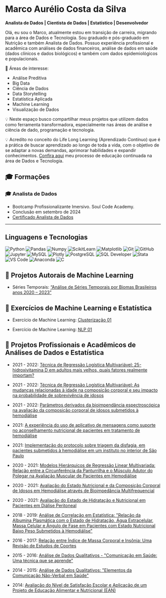 # Marco Aurélio Costa da Silva  

**Analista de Dados | Cientista de Dados | Estatístico | Desenvolvedor**

Olá, eu sou o Marco, atualmente estou em transição de carreira, migrando para a área de Dados e Tecnologia. Sou graduado e pós-graduado em Nutrição e também Analista de Dados. Possuo experiência profissional e acadêmica com análises de dados financeiros, análise de dados em saúde (dados clínicos e dados biológicos) e também com dados epidemiológicos e populacionais. 

🎯 Áreas de interesse:
- Análise Preditiva
- Big Data
- Ciência de Dados
- Data Storytelling
- Estatística Aplicada
- Machine Learning
- Visualização de Dados 

💡 Neste espaço busco compartilhar meus projetos que utilizem dados como ferramenta transformadora, especialmente nas áreas de análise e ciência de dado, programação e tecnologia.

💡 Acredito no conceito do Life Long Learning (Aprendizado Contínuo) que é a prática de buscar aprendizado ao longo de toda a vida, com o objetivo de se adaptar a novas demandas, aprimorar habilidades e expandir conhecimentos. [Confira aqui](https://github.com/MarcoCostaDaSilva/ContinuingEducation) meu processo de educação continuada na área de Dados e Tecnologia.

## 🎓 **Formações**

### **🎓 Analista de Dados**
- Bootcamp Profissionalizante Imersivo. Soul Code Academy.
- Conclusão em setembro de 2024
- [Certificado Analista de Dados](https://drive.google.com/file/d/1qiBh9MeLUL50uszrL_XHy1lZvB0Wm9I4/view) 

---
## Linguagens e Tecnologias

<p align="left">
    <img src="https://img.shields.io/badge/Python-3776AB?style=for-the-badge&logo=python&logoColor=white" alt="Python">
    <img src="https://img.shields.io/badge/Pandas-150458?style=for-the-badge&logo=pandas&logoColor=white" alt="Pandas">
    <img src="https://img.shields.io/badge/Numpy-013243?style=for-the-badge&logo=numpy&logoColor=white" alt="Numpy">
    <img src="https://img.shields.io/badge/ScikitLearn-F7931E?style=for-the-badge&logo=scikit-learn&logoColor=white" alt="ScikitLearn">
    <img src="https://img.shields.io/badge/Matplotlib-11557C?style=for-the-badge&logo=matplotlib&logoColor=white" alt="Matplotlib">
    <img src="https://img.shields.io/badge/Git-F05032?style=for-the-badge&logo=git&logoColor=white" alt="Git">
    <img src="https://img.shields.io/badge/GitHub-181717?style=for-the-badge&logo=github&logoColor=white" alt="GitHub">
    <img src="https://img.shields.io/badge/Jupyter-F37626?style=for-the-badge&logo=jupyter&logoColor=white" alt="Jupyter">
    <img src="https://img.shields.io/badge/MySQL-4479A1?style=for-the-badge&logo=mysql&logoColor=white" alt="MySQL">
    <img src="https://img.shields.io/badge/Plotly-3F4F75?style=for-the-badge&logo=plotly&logoColor=white" alt="Plotly">
    <img src="https://img.shields.io/badge/PostgreSQL-336791?style=for-the-badge&logo=postgresql&logoColor=white" alt="PostgreSQL">
    <img src="https://img.shields.io/badge/SQL%20Developer-044F88?style=for-the-badge&logo=oracle&logoColor=white" alt="SQL Developer">
    <img src="https://img.shields.io/badge/Stata-1A476F?style=for-the-badge&logo=stata&logoColor=white" alt="Stata">
    <img src="https://img.shields.io/badge/VSCode-007ACC?style=for-the-badge&logo=visual-studio-code&logoColor=white" alt="VS Code">
    <img src="https://img.shields.io/badge/Anaconda-44A833?style=for-the-badge&logo=anaconda&logoColor=white" alt="Anaconda">
    <img src="https://img.shields.io/badge/C-A8B9CC?style=for-the-badge&logo=c&logoColor=white" alt="C">
</p>



##  🔹 Projetos Autorais de Machine Learning


- Séries Temporais: [“Análise de Séries Temporais por Biomas Brasileiros anos 2020 – 2023”](https://github.com/MarcoCostaDaSilva/Projeto_Series_Temporais) 



## 🔹 Exercícios de Machine Learning e Estatística

- Exercício de Machine Learning: [Clusterização 01](https://github.com/MarcoCostaDaSilva/Exercicio_ML_Clusterizacao_01) 

- Exercício de Machine Learning: [NLP 01](https://github.com/MarcoCostaDaSilva/ML_NLP_01) 




## 🔹 Projetos Profissionais e Acadêmicos de Análises de Dados e Estatística 


- 2021 - 2022: [Técnica de Regressão Logística Multivariável: 25-hidroxivitamina D em adultos mais velhos, quais fatores realmente importam?](https://github.com/MarcoCostaDaSilva/vitaminad) 


- 2021 - 2022: [Técnica de Regressão Logística Multivariável: As mudanças relacionadas à idade na composição corporal e seu impacto na probabilidade de sobrevivência de idosos](https://github.com/MarcoCostaDaSilva/mudancas)

- 2021 - 2022: [Parâmetros derivados da bioimpendância espectroscópica na avaliação da composição corporal de idosos submetidos à hemodiálise](https://github.com/MarcoCostaDaSilva/parametros)  

- 2021: [A experiência do uso de aplicativo de mensagens como suporte no aconselhamento nutricional de pacientes em tratamento de hemodiálise](<URL_DO_REPOSITORIO>) 


- 2021: [Implementação do protocolo sobre triagem da disfagia, em pacientes submetidos à hemodiálise em um instituto no interior de São Paulo](<URL_DO_REPOSITORIO>) 


- 2020 - 2021: [Modelos Hierárquicos de Regressão Linear Multivariada: Relação entre a Circunferência da Panturrilha e o Músculo Adutor do Polegar na Avaliação Muscular de Pacientes em Hemodiálise](<URL_DO_REPOSITORIO>) 


- 2020 - 2021: [Avaliação do Estado Nutricional e da Composição Corporal de Idosos em Hemodiálise através de Bioimpedância Multifrequencial](<URL_DO_REPOSITORIO>) 


- 2020 - 2021: [Avaliação do Estado de Hidratação e Nutricional em Pacientes em Diálise Peritoneal](<URL_DO_REPOSITORIO>) 


- 2018 - 2019: [Análise de Correlação em Estatística: "Relação da Albumina Plasmática com o Estado de Hidratação, Água Extracelular, Massa Celular e Ângulo de Fase em Pacientes com Estado Nutricional Baixo Peso Submetidos à Hemodiálise"]( <URL_DO_REPOSITORIO>) 


- 2016 - 2017: [Relação entre Índice de Massa Corporal e Insônia: Uma Revisão de Estudos de Coortes](<URL_DO_REPOSITORIO>) 


- 2015 - 2016: [Análise de Dados Qualitativos - "Comunicação em Saúde: Uma técnica que se aprende"]( <URL_DO_REPOSITORIO>) 


- 2014 - 2015: [Análise de Dados Qualitativos: "Elementos da Comunicação Não-Verbal em Saúde"]( <URL_DO_REPOSITORIO>) 


- 2014: [Avaliação do Nível de Satisfação Escolar e Aplicação de um Projeto de Educação Alimentar e Nutricional (EAN)](<URL_DO_REPOSITORIO>) 

       
                    
          
        
          
      
           
          
            
             
     
          
         
          
            
          
